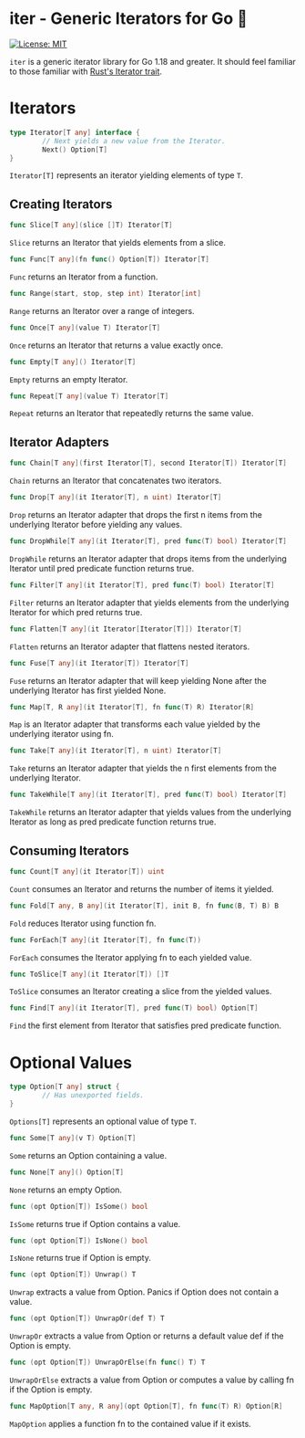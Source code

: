 # iter - Generic Iterators for Go 🦄

[![License: MIT](https://img.shields.io/badge/License-MIT-yellow.svg)](https://opensource.org/licenses/MIT)

`iter` is a generic iterator library for Go 1.18 and greater. It should feel
familiar to those familiar with [Rust's Iterator
trait](https://doc.rust-lang.org/std/iter/trait.Iterator.html).

# Iterators

```go
type Iterator[T any] interface {
        // Next yields a new value from the Iterator.
        Next() Option[T]
}
```

`Iterator[T]` represents an iterator yielding elements of type `T`.

## Creating Iterators

```go
func Slice[T any](slice []T) Iterator[T]
```

`Slice` returns an Iterator that yields elements from a slice.

```go
func Func[T any](fn func() Option[T]) Iterator[T]
```

`Func` returns an Iterator from a function.

```go
func Range(start, stop, step int) Iterator[int]
```

`Range` returns an Iterator over a range of integers.

```go
func Once[T any](value T) Iterator[T]
```

`Once` returns an Iterator that returns a value exactly once.

```go
func Empty[T any]() Iterator[T]
```

`Empty` returns an empty Iterator.

```go
func Repeat[T any](value T) Iterator[T]
```

`Repeat` returns an Iterator that repeatedly returns the same value.


## Iterator Adapters

```go
func Chain[T any](first Iterator[T], second Iterator[T]) Iterator[T]
```

`Chain` returns an Iterator that concatenates two iterators.

```go
func Drop[T any](it Iterator[T], n uint) Iterator[T]
```

`Drop` returns an Iterator adapter that drops the first n items from the
underlying Iterator before yielding any values.

```go
func DropWhile[T any](it Iterator[T], pred func(T) bool) Iterator[T]
```

`DropWhile` returns an Iterator adapter that drops items from the underlying
Iterator until pred predicate function returns true.

```go
func Filter[T any](it Iterator[T], pred func(T) bool) Iterator[T]
```

`Filter` returns an Iterator adapter that yields elements from the underlying
Iterator for which pred returns true.

```go
func Flatten[T any](it Iterator[Iterator[T]]) Iterator[T]
```

`Flatten` returns an Iterator adapter that flattens nested iterators.

```go
func Fuse[T any](it Iterator[T]) Iterator[T]
```

`Fuse` returns an Iterator adapter that will keep yielding None after the
underlying Iterator has first yielded None.

```go
func Map[T, R any](it Iterator[T], fn func(T) R) Iterator[R]
```

`Map` is an Iterator adapter that transforms each value yielded by the
underlying iterator using fn.

```go
func Take[T any](it Iterator[T], n uint) Iterator[T]
```

`Take` returns an Iterator adapter that yields the n first elements from the
underlying Iterator.

```go
func TakeWhile[T any](it Iterator[T], pred func(T) bool) Iterator[T]
```

`TakeWhile` returns an Iterator adapter that yields values from the underlying
Iterator as long as pred predicate function returns true.

## Consuming Iterators

```go
func Count[T any](it Iterator[T]) uint
```

`Count` consumes an Iterator and returns the number of items it yielded.

```go
func Fold[T any, B any](it Iterator[T], init B, fn func(B, T) B) B
```

`Fold` reduces Iterator using function fn.

```go
func ForEach[T any](it Iterator[T], fn func(T))
```

`ForEach` consumes the Iterator applying fn to each yielded value.

```go
func ToSlice[T any](it Iterator[T]) []T
```

`ToSlice` consumes an Iterator creating a slice from the yielded values.

```go
func Find[T any](it Iterator[T], pred func(T) bool) Option[T]
```

`Find` the first element from Iterator that satisfies pred predicate function.

# Optional Values

```go
type Option[T any] struct {
        // Has unexported fields.
}
```

`Options[T]` represents an optional value of type `T`.

```go
func Some[T any](v T) Option[T]
```

`Some` returns an Option containing a value.

```go
func None[T any]() Option[T]
```

`None` returns an empty Option.

```go
func (opt Option[T]) IsSome() bool
```

`IsSome` returns true if Option contains a value.

```go
func (opt Option[T]) IsNone() bool
```

`IsNone` returns true if Option is empty.

```go
func (opt Option[T]) Unwrap() T
```

`Unwrap` extracts a value from Option. Panics if Option does not contain a
value.

```go
func (opt Option[T]) UnwrapOr(def T) T
```

`UnwrapOr` extracts a value from Option or returns a default value def if the
Option is empty.

```go
func (opt Option[T]) UnwrapOrElse(fn func() T) T
```

`UnwrapOrElse` extracts a value from Option or computes a value by calling fn if
the Option is empty.

```go
func MapOption[T any, R any](opt Option[T], fn func(T) R) Option[R]
```

`MapOption` applies a function fn to the contained value if it exists.


